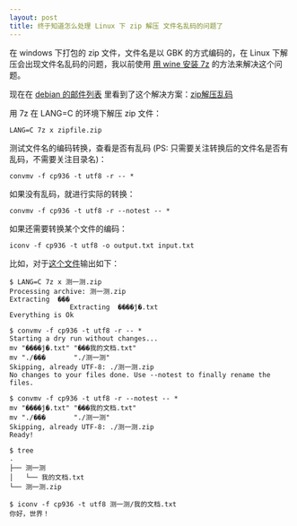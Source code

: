```yaml
---
layout: post
title: 终于知道怎么处理 Linux 下 zip 解压 文件名乱码的问题了
---
```


在 windows 下打包的 zip 文件，文件名是以 GBK 的方式编码的，在 Linux 下解压会出现文件名乱码的问题，我以前使用 [用 wine 安装 7z](http://blog.leiqin.name/2012/04/21/%E4%BB%8E%E6%BA%90%E7%A0%81%E5%AE%89%E8%A3%85wine.html) 的方法来解决这个问题。

现在在 [debian 的邮件列表](http://lists.debian.org/) 里看到了这个解决方案：[zip解压乱码](http://lists.debian.org/debian-chinese-gb/2013/08/msg00009.html) 

用 7z 在 LANG=C 的环境下解压 zip 文件：

	LANG=C 7z x zipfile.zip

测试文件名的编码转换，查看是否有乱码 (PS: 只需要关注转换后的文件名是否有乱码，不需要关注目录名)：

	convmv -f cp936 -t utf8 -r -- *

如果没有乱码，就进行实际的转换：

	convmv -f cp936 -t utf8 -r --notest -- *

如果还需要转换某个文件的编码：

	iconv -f cp936 -t utf8 -o output.txt input.txt

<!--more-->

比如，对于[这个文件](/static/other/%E6%B5%8B%E4%B8%80%E6%B5%8B.zip)输出如下：

	$ LANG=C 7z x 测一测.zip 
	Processing archive: 测一测.zip
	Extracting  ���
				   Extracting  ����ĵ�.txt
	Everything is Ok

	$ convmv -f cp936 -t utf8 -r -- *
	Starting a dry run without changes...
	mv "����ĵ�.txt" "���我的文档.txt"
	mv "./���       "./测一测"
	Skipping, already UTF-8: ./测一测.zip
	No changes to your files done. Use --notest to finally rename the files.

	$ convmv -f cp936 -t utf8 -r --notest -- *
	mv "����ĵ�.txt" "���我的文档.txt"
	mv "./���       "./测一测"
	Skipping, already UTF-8: ./测一测.zip
	Ready!

	$ tree
	.
	├── 测一测
	│   └── 我的文档.txt
	└── 测一测.zip

	$ iconv -f cp936 -t utf8 测一测/我的文档.txt 
	你好，世界！
